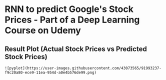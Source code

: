 # RNN to predict Google's Stock Prices - Part of a Deep Learning Course on Udemy




## Result Plot (Actual Stock Prices vs Predicted Stock Prices)



```
![pyplot](https://user-images.githubusercontent.com/43073565/91993237-f9c20a80-ece9-11ea-954d-a0e4b576de99.png)
```
